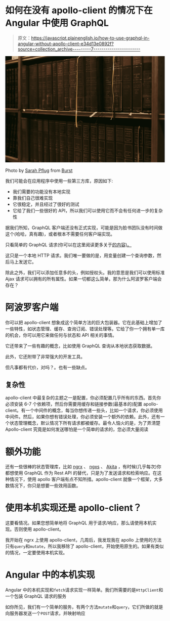 # 如何在没有 apollo-client 的情况下在 Angular 中使用 GraphQL

> 原文：<https://javascript.plainenglish.io/how-to-use-graphql-in-angular-without-apollo-client-e34d13e0892f?source=collection_archive---------7----------------------->

![](img/1726c3525f02b25c7758457a68965fbe.png)

Photo by [Sarah Pflug](https://burst.shopify.com/@sarahpflugphoto?utm_campaign=photo_credit&utm_content=Free+Reference+Books+On+Shelves+Photo+%E2%80%94+High+Res+Pictures&utm_medium=referral&utm_source=credit) from [Burst](https://burst.shopify.com/books?utm_campaign=photo_credit&utm_content=Free+Reference+Books+On+Shelves+Photo+%E2%80%94+High+Res+Pictures&utm_medium=referral&utm_source=credit)

我们可能会在应用程序中使用一些第三方库，原因如下:

*   我们需要的功能没有本地实现
*   靠我们自己很难实现
*   它很稳定，并且经过了很好的测试
*   它给了我们一些很好的 API，所以我们可以使用它而不会有任何进一步的复杂性

据我们所知，GraphQL 客户端还没有正式实现，可能是因为脸书团队没有时间做这个(哈哈，真有趣)，或者根本不需要任何客户端实现。

只看简单的 GraphQL 请求(你可以在这里阅读更多关于[的内容)。](https://graphql.org/graphql-js/graphql-clients/)

这只是一个本地 HTTP 请求。我们唯一要做的是，用变量创建一个查询参数，然后马上发送它。

除此之外，我们可以添加任意多的头，例如授权头。我的意思是我们可以使用标准 Ajax 请求可以拥有的所有属性。如果一切都这么简单，那为什么阿波罗客户端会存在？

# 阿波罗客户端

你可以把 apollo-client 想象成这个简单方法的巨大包装器。它在此基础上增加了一些特性，如状态管理、缓存、查询订阅、错误处理等。它给了你一个拥有单一库的机会，你可以用它来做任何与状态和 API 相关的事情。

它还带来了一些有趣的概念，比如使用 GraphQL 查询从本地状态获取数据。

此外，它还附带了非常强大的开发工具。

但凡事都有代价，对吗？。也有一些缺点。

## 复杂性

apollo-client 中最复杂的主题之一是配置，你必须配置几乎所有的东西。首先你必须安装 6-7 个依赖项，然后你需要用缓存和链接参数(最基本的)配置 apollo-client。有一个中间件的概念，每当你想传递一些头，比如一个请求，你必须使用中间件。然后，如果你想有错误处理，你必须安装一个额外的依赖。此外，还有一个状态管理概念，默认情况下所有请求都被缓存。最令人恼火的是，为了弄清楚 Apollo-client 究竟是如何发送哪怕是一个简单的请求的，您必须大量阅读

# 额外功能

还有一些很棒的状态管理库，比如 [ngrx](https://ngrx.io/) 、 [ngxs](https://www.ngxs.io/concepts/state/) 、 [Akita](https://github.com/datorama/akita) ，有时候(几乎每次)你都想使用 GraphQL 作为 Rest API 的替代，只是为了发送请求和检索响应。在这种情况下，使用 apollo 客户端有点不知所措。apollo-client 就像一个框架，大多数情况下，你只是想要一些效用函数。

# 使用本机实现还是 apollo-client？

这要看情况。如果您想简单地将 GraphQL 用于请求/响应，那么请使用本机实现。否则使用 apollo-client。

我开始在 ngrx 上使用 apollo-client，几周后，我发现我在 apollo 上使用的方法只有`query`和`mutate`，所以我移除了 apollo-client，开始使用原生的。如果有类似的情况，一定要使用本机实现。

# Angular 中的本机实现

Angular 中的本机实现和`fetch`请求实现一样简单。我们所需要的是`HttpClient`和一个包装 GraphQL 请求的服务

如你所见，我们有一个简单的服务，有两个方法`mutate`和`query`，它们所做的就是向服务器发送一个`POST`请求，并映射响应